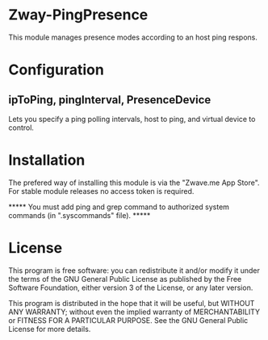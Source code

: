 # Zway-PingPresence

This module manages presence modes according to an host ping respons.

# Configuration

## ipToPing, pingInterval, PresenceDevice

Lets you specify a ping polling intervals, host to ping, and virtual device to control.

# Installation

The prefered way of installing this module is via the "Zwave.me App Store". For stable module releases no access token is required.

***** You must add ping and grep command to authorized system commands (in ".syscommands" file). *****

# License

This program is free software: you can redistribute it and/or modify
it under the terms of the GNU General Public License as published by
the Free Software Foundation, either version 3 of the License, or any 
later version.

This program is distributed in the hope that it will be useful,
but WITHOUT ANY WARRANTY; without even the implied warranty of
MERCHANTABILITY or FITNESS FOR A PARTICULAR PURPOSE. See the
GNU General Public License for more details.
